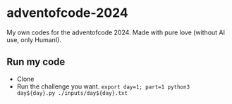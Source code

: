 # adventofcode-2024

My own codes for the adventofcode 2024.
Made with pure love (without AI use, only HumanI).

## Run my code

- Clone
- Run the challenge you want. `export day=1; part=1 python3 day${day}.py ./inputs/day${day}.txt`
